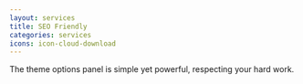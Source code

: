 ```yaml
---
layout: services
title: SEO Friendly
categories: services
icons: icon-cloud-download
---
```


The theme options panel is simple yet powerful, respecting your hard work.